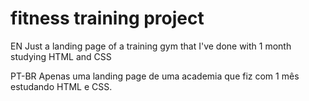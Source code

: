 # fitness training project
 
 EN
 Just a landing page of a training gym that I've done with 1 month studying HTML and CSS

PT-BR
 Apenas uma landing page de uma academia que fiz com 1 mês estudando HTML e CSS.
